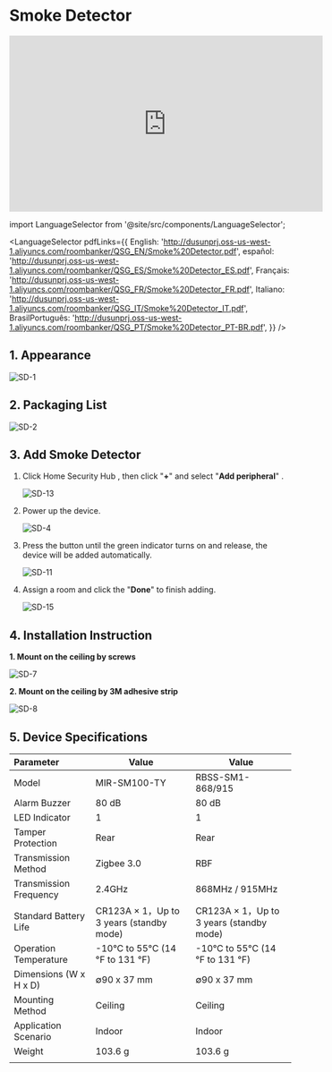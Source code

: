 # Smoke Detector
<div class="centered-video">
<iframe width="560" height="315" src="https://www.youtube.com/embed/ox4fAQ98Pj0?si=D6IHIiKlv4aZm0By" title="YouTube video player" frameborder="0" allow="accelerometer; autoplay; clipboard-write; encrypted-media; gyroscope; picture-in-picture; web-share" allowfullscreen></iframe>
</div>

import LanguageSelector from '@site/src/components/LanguageSelector';

<LanguageSelector pdfLinks={{
  English: 'http://dusunprj.oss-us-west-1.aliyuncs.com/roombanker/QSG_EN/Smoke%20Detector.pdf',
  español: 'http://dusunprj.oss-us-west-1.aliyuncs.com/roombanker/QSG_ES/Smoke%20Detector_ES.pdf',
  Français: 'http://dusunprj.oss-us-west-1.aliyuncs.com/roombanker/QSG_FR/Smoke%20Detector_FR.pdf',
  Italiano: 'http://dusunprj.oss-us-west-1.aliyuncs.com/roombanker/QSG_IT/Smoke%20Detector_IT.pdf',
  BrasilPortuguês: 'http://dusunprj.oss-us-west-1.aliyuncs.com/roombanker/QSG_PT/Smoke%20Detector_PT-BR.pdf',
}} />

## 1. Appearance

![SD-1](https://dusunprj.oss-us-west-1.aliyuncs.com/SD-1.png)

## 2. Packaging List

![SD-2](https://dusunprj.oss-us-west-1.aliyuncs.com/SD-2.png)

## 3. Add Smoke Detector

1. Click Home Security Hub , then click "**+**"  and select "**Add peripheral**" .

   ![SD-13](https://dusunprj.oss-us-west-1.aliyuncs.com/SD-13.png)

2. Power up the device.

   ![SD-4](https://dusunprj.oss-us-west-1.aliyuncs.com/SD-4.png)

3. Press the button until the green indicator turns on and release,  the device will be added automatically.

   ![SD-11](https://dusunprj.oss-us-west-1.aliyuncs.com/SD-11.png)

4. Assign a room  and click the "**Done**" to finish adding.

   ![SD-15](https://dusunprj.oss-us-west-1.aliyuncs.com/SD-15.png)

## 4. Installation Instruction

**1. Mount  on the ceiling by screws**

![SD-7](https://dusunprj.oss-us-west-1.aliyuncs.com/SD-7.png)

**2. Mount  on the ceiling by 3M adhesive strip**

![SD-8](https://dusunprj.oss-us-west-1.aliyuncs.com/SD-8.png)

## 5. Device Specifications

| Parameter              | Value                                    | Value                                    |
| :--------------------- | ---------------------------------------- | ---------------------------------------- |
| Model                  | MIR-SM100-TY                             | RBSS-SM1-868/915                         |
| Alarm Buzzer           | 80 dB                                    | 80 dB                                    |
| LED Indicator          | 1                                        | 1                                        |
| Tamper Protection      | Rear                                     | Rear                                     |
| Transmission Method    | Zigbee 3.0                               | RBF                                      |
| Transmission Frequency | 2.4GHz                                   | 868MHz / 915MHz                          |
| Standard Battery Life  | CR123A × 1，Up to 3 years (standby mode) | CR123A × 1，Up to 3 years (standby mode) |
| Operation Temperature  | -10°C to 55°C (14 °F  to 131 °F)         | -10°C to 55°C (14 °F  to 131 °F)         |
| Dimensions (W x H x D) | ∅90 x 37 mm                              | ∅90 x 37 mm                              |
| Mounting Method        | Ceiling                                  | Ceiling                                  |
| Application Scenario   | Indoor                                   | Indoor                                   |
| Weight                 | 103.6 g                                  | 103.6 g                                  |
|                        |                                          |                                          |

